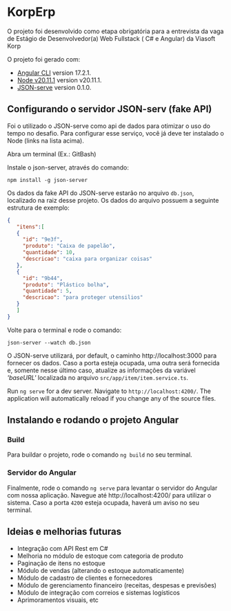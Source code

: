 # KorpErp

O projeto foi desenvolvido como etapa obrigatória para a entrevista da vaga de Estágio de Desenvolvedor(a) Web Fullstack ( C# e Angular) da Viasoft Korp

O projeto foi gerado com:

* [Angular CLI](https://github.com/angular/angular-cli) version 17.2.1.
* [Node v20.11.1](https://nodejs.org/en) version v20.11.1.
* [JSON-serve](https://github.com/typicode/json-server) version 0.1.0.

## Configurando o servidor JSON-serv (fake API)

Foi o utilizado o JSON-serve como api de dados para otimizar o uso do tempo no desafio. Para configurar esse serviço, você já deve ter instalado o Node (links na lista acima).

Abra um terminal (Ex.: GitBash)

Instale o json-server, através do comando:

`npm install -g json-server`

Os dados da fake API do JSON-serve estarão no arquivo `db.json`, localizado na raiz desse projeto. Os dados do arquivo possuem a seguinte estrutura de exemplo: 

 ```json
 {  
 	"itens":[  
 	{
      "id": "9e3f",
      "produto": "Caixa de papelão",
      "quantidade": 10,
      "descricao": "caixa para organizar coisas"
    },
    {
      "id": "9b44",
      "produto": "Plástico bolha",
      "quantidade": 5,
      "descricao": "para proteger utensilios"
    }
 	]
 }
 ```

Volte para o terminal e rode o comando:

`json-server --watch db.json`

O JSON-serve utilizará, por default, o caminho  http://localhost:3000 para fornecer os dados. Caso a porta esteja ocupada, uma outra será fornecida e, somente nesse último caso, atualize as informações da variável _'baseURL'_ localizada no arquivo `src/app/item/item.service.ts`.

Run `ng serve` for a dev server. Navigate to `http://localhost:4200/`. The application will automatically reload if you change any of the source files.


## Instalando e rodando o projeto Angular

### Build

Para buildar o projeto, rode o comando `ng build` no seu terminal.

### Servidor do Angular

Finalmente, rode o comando `ng serve` para levantar o servidor do Angular com nossa aplicação. Navegue até http://localhost:4200/ para utilizar o sistema. Caso a porta `4200` esteja ocupada, haverá um aviso no seu terminal.

## Ideias e melhorias futuras

* Integração com API Rest em C#
* Melhoria no módulo de estoque com categoria de produto
* Paginação de itens no estoque
* Módulo de vendas (alterando o estoque automaticamente)
* Módulo de cadastro de clientes e fornecedores
* Módulo de gerenciamento financeiro (receitas, despesas e previsões)
* Módulo de integração com correios e sistemas logísticos
* Aprimoramentos visuais, etc
